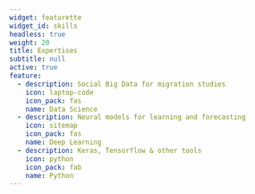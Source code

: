 ```yaml
---
widget: featurette
widget_id: skills
headless: true
weight: 20
title: Expertises
subtitle: null
active: true
feature:
  - description: Social Big Data for migration studies
    icon: laptop-code
    icon_pack: fas
    name: Data Science
  - description: Neural models for learning and forecasting
    icon: sitemap
    icon_pack: fas
    name: Deep Learning 
  - description: Keras, Tensorflow & other tools
    icon: python
    icon_pack: fab
    name: Python
---
```


